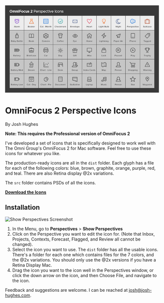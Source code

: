 ![Screenshot](screenshot.png)

# OmniFocus 2 Perspective Icons

By Josh Hughes

**Note: This requires the Professional version of OmniFocus 2**

I've developed a set of icons that is specifically designed to work well with The Omni Group's OmniFocus 2 for Mac software. Feel free to use these icons for whatever you like.

The production-ready icons are all in the `dist` folder. Each glyph has a file for each of the following colors: blue, brown, graphite, orange, purple, red, and teal. There are also Retina display @2x variations.

The `src` folder contains PSDs of all the icons.

**[Download the Icons](https://github.com/deaghean/omnifocus-perspective-icons/archive/master.zip)**

## Installation

![Show Perspectives Screenshot](http://josh-hughes.com/images/perspectives-screenshot.png)

1. In the Menu, go to **Perspectives** > **Show Perspectives**
2. Click on the Perspective you want to edit the icon for. (Note that Inbox, Projects, Contexts, Forecast, Flagged, and Review all cannot be changed).
3. Select the icon you want to use. The `dist` folder has all the usable icons. There's a folder for each one which contains files for the 7 colors, and the @2x variations. You should only use the @2x versions if you have a Retina Display Mac.
4. Drag the icon you want to the icon well in the Perspectives window, or click the down arrow on the icon, and then Choose File, and navigate to the icon.

Feedback and suggestions are welcome. I can be reached at [josh@josh-hughes.com](mailto:josh@josh-hughes.com).